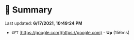 # 📖 Summary
Last updated: **6/17/2021, 10:49:24 PM**

- `GET` [https://google.com](https://google.com) - **Up** (156ms)
